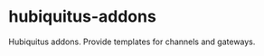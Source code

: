 hubiquitus-addons
=================

Hubiquitus addons. Provide templates for channels and gateways.
